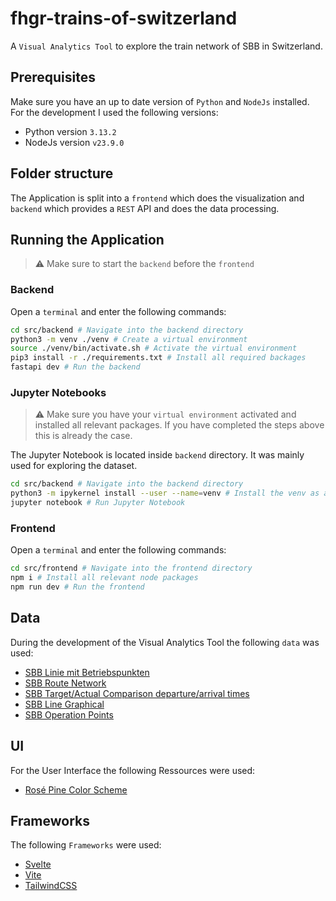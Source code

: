 # fhgr-trains-of-switzerland
A `Visual Analytics Tool` to explore the train network of SBB in Switzerland.

## Prerequisites
Make sure you have an up to date version of `Python` and `NodeJs` installed. For the development I used the following versions:
- Python version `3.13.2`
- NodeJs version `v23.9.0`

## Folder structure
The Application is split into a `frontend` which does the visualization and `backend` which provides a `REST` API and does the data processing.

## Running the Application
> :warning: Make sure to start the `backend` before the `frontend`

### Backend
Open a `terminal` and enter the following commands:

```bash
cd src/backend # Navigate into the backend directory
python3 -m venv ./venv # Create a virtual environment
source ./venv/bin/activate.sh # Activate the virtual environment
pip3 install -r ./requirements.txt # Install all required backages
fastapi dev # Run the backend
```

### Jupyter Notebooks
> :warning: Make sure you have your `virtual environment` activated and installed all relevant packages. If you have completed the steps above this is already the case.

The Jupyter Notebook is located inside `backend` directory. It was mainly used for exploring the dataset.

```bash
cd src/backend # Navigate into the backend directory
python3 -m ipykernel install --user --name=venv # Install the venv as an available kernel
jupyter notebook # Run Jupyter Notebook
```

### Frontend
Open a `terminal` and enter the following commands:

```bash
cd src/frontend # Navigate into the frontend directory
npm i # Install all relevant node packages
npm run dev # Run the frontend
```

## Data
During the development of the Visual Analytics Tool the following `data` was used:
- [SBB Linie mit Betriebspunkten](https://data.sbb.ch/explore/dataset/linie-mit-betriebspunkten/table/)
- [SBB Route Network](https://data.sbb.ch/explore/dataset/linie/export/)
- [SBB Target/Actual Comparison departure/arrival times](https://data.sbb.ch/explore/dataset/ist-daten-sbb/information/)
- [SBB Line Graphical](https://data.sbb.ch/explore/dataset/linie-mit-polygon/information/)
- [SBB Operation Points](https://data.sbb.ch/explore/dataset/linie-mit-betriebspunkten/information/)

## UI
For the User Interface the following Ressources were used:
- [Rosé Pine Color Scheme](https://rosepinetheme.com/)

## Frameworks 
The following `Frameworks` were used:
- [Svelte](https://svelte.dev/)
- [Vite](https://vite.dev/)
- [TailwindCSS](https://tailwindcss.com/)

